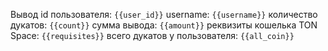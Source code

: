 Вывод
id пользователя: `{{user_id}}` 
username: `{{username}}`
количество дукатов: `{{count}}`
сумма вывода: `{{amount}}`
реквизиты кошелька TON Space: `{{requisites}}`
всего дукатов у пользователя: `{{all_coin}}`

